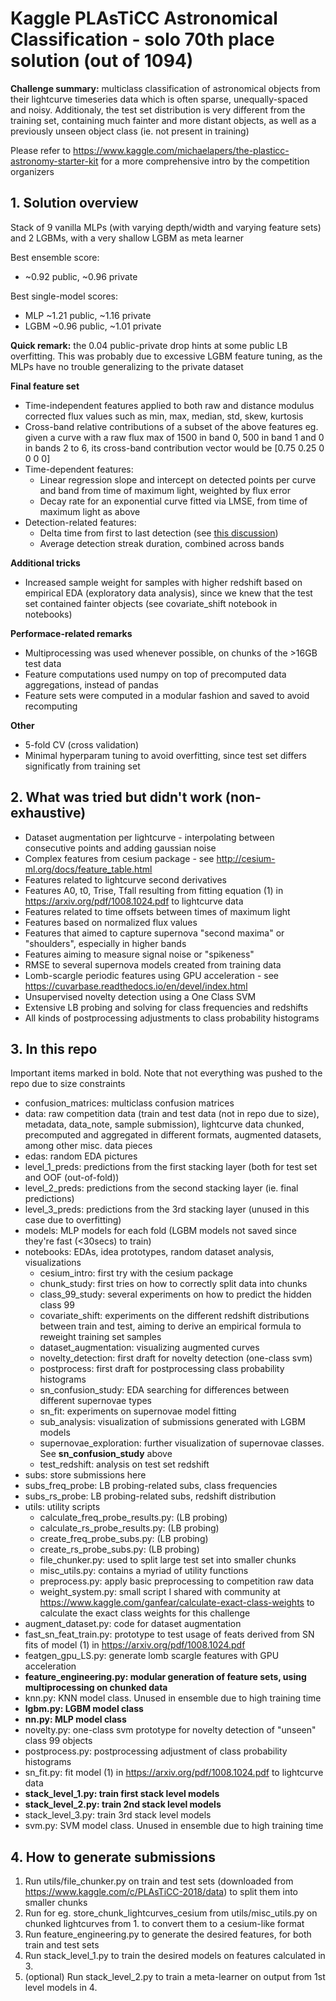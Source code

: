 # Kaggle PLAsTiCC Astronomical Classification - solo 70th place solution (out of 1094)

**Challenge summary:** multiclass classification of astronomical objects from their lightcurve timeseries data which is often sparse, unequally-spaced and noisy. Additionaly, the test set distribution is very different from the training set, containing much fainter and more distant objects, as well as a previously unseen object class (ie. not present in training)

Please refer to https://www.kaggle.com/michaelapers/the-plasticc-astronomy-starter-kit for a more comprehensive intro by the competition organizers

## 1. Solution overview

Stack of 9 vanilla MLPs (with varying depth/width and varying feature sets) and 2 LGBMs, with a very shallow LGBM as meta learner

Best ensemble score:
- ~0.92 public, ~0.96 private

Best single-model scores:
- MLP ~1.21 public, ~1.16 private
- LGBM ~0.96 public, ~1.01 private

**Quick remark:** the 0.04 public-private drop hints at some public LB overfitting. This was probably due to excessive LGBM feature tuning, as the MLPs have no trouble generalizing to the private dataset

**Final feature set**
- Time-independent features applied to both raw and distance modulus corrected flux values such as min, max, median, std, skew, kurtosis
- Cross-band relative contributions of a subset of the above features eg. given a curve with a raw flux max of 1500 in band 0, 500 in band 1 and 0 in bands 2 to 6, its cross-band contribution vector would be [0.75 0.25 0 0 0 0]
- Time-dependent features:
  - Linear regression slope and intercept on detected points per curve and band from time of maximum light, weighted by flux error
  - Decay rate for an exponential curve fitted via LMSE, from time of maximum light as above
- Detection-related features:
  - Delta time from first to last detection (see [this discussion](https://www.kaggle.com/c/PLAsTiCC-2018/discussion/69696#410538))
  - Average detection streak duration, combined across bands
  
**Additional tricks**
- Increased sample weight for samples with higher redshift based on empirical EDA (exploratory data analysis), since we knew that the test set contained fainter objects (see covariate_shift notebook in notebooks)

**Performace-related remarks**
- Multiprocessing was used whenever possible, on chunks of the >16GB test data
- Feature computations used numpy on top of precomputed data aggregations, instead of pandas
- Feature sets were computed in a modular fashion and saved to avoid recomputing

**Other**
- 5-fold CV (cross validation)
- Minimal hyperparam tuning to avoid overfitting, since test set differs significatly from training set

## 2. What was tried but didn't work (non-exhaustive)

- Dataset augmentation per lightcurve - interpolating between consecutive points and adding gaussian noise
- Complex features from cesium package - see http://cesium-ml.org/docs/feature_table.html
- Features related to lightcurve second derivatives
- Features A0, t0, Trise, Tfall resulting from fitting equation (1) in https://arxiv.org/pdf/1008.1024.pdf to lightcurve data
- Features related to time offsets between times of maximum light
- Features based on normalized flux values
- Features that aimed to capture supernova "second maxima" or "shoulders", especially in higher bands
- Features aiming to measure signal noise or "spikeness"
- RMSE to several supernova models created from training data
- Lomb-scargle periodic features using GPU acceleration - see https://cuvarbase.readthedocs.io/en/devel/index.html
- Unsupervised novelty detection using a One Class SVM
- Extensive LB probing and solving for class frequencies and redshifts
- All kinds of postprocessing adjustments to class probability histograms

## 3. In this repo

Important items marked in bold. Note that not everything was pushed to the repo due to size constraints

- confusion_matrices: multiclass confusion matrices
- data: raw competition data (train and test data (not in repo due to size), metadata, data_note, sample submission), lightcurve data chunked, precomputed and aggregated in different formats, augmented datasets, among other misc. data pieces
- edas: random EDA pictures
- level_1_preds: predictions from the first stacking layer (both for test set and OOF (out-of-fold))
- level_2_preds: predictions from the second stacking layer (ie. final predictions)
- level_3_preds: predictions from the 3rd stacking layer (unused in this case due to overfitting)
- models: MLP models for each fold (LGBM models not saved since they're fast (<30secs) to train)
- notebooks: EDAs, idea prototypes, random dataset analysis, visualizations
  - cesium_intro: first try with the cesium package
  - chunk_study: first tries on how to correctly split data into chunks
  - class_99_study: several experiments on how to predict the hidden class 99
  - covariate_shift: experiments on the different redshift distributions between train and test, aiming to derive an empirical formula to reweight training set samples
  - dataset_augmentation: visualizing augmented curves
  - novelty_detection: first draft for novelty detection (one-class svm)
  - postprocess: first draft for postprocessing class probability histograms
  - sn_confusion_study: EDA searching for differences between different supernovae types
  - sn_fit: experiments on supernovae model fitting
  - sub_analysis: visualization of submissions generated with LGBM models
  - supernovae_exploration: further visualization of supernovae classes. See __sn_confusion_study__ above
  - test_redshift: analysis on test set redshift
- subs: store submissions here
- subs_freq_probe: LB probing-related subs, class frequencies
- subs_rs_probe: LB probing-related subs, redshift distribution
- utils: utility scripts
  - calculate_freq_probe_results.py: (LB probing)
  - calculate_rs_probe_results.py: (LB probing)
  - create_freq_probe_subs.py: (LB probing)
  - create_rs_probe_subs.py: (LB probing)
  - file_chunker.py: used to split large test set into smaller chunks
  - misc_utils.py: contains a myriad of utility functions
  - preprocess.py: apply basic preprocessing to competition raw data
  - weight_system.py: small script I shared with community at https://www.kaggle.com/ganfear/calculate-exact-class-weights to calculate the exact class weights for this challenge
- augment_dataset.py: code for dataset augmentation
- fast_sn_feat_train.py: prototype to test usage of feats derived from SN fits of model (1) in https://arxiv.org/pdf/1008.1024.pdf
- featgen_gpu_LS.py: generate lomb scargle features with GPU acceleration
- **feature_engineering.py: modular generation of feature sets, using multiprocessing on chunked data**
- knn.py: KNN model class. Unused in ensemble due to high training time
- **lgbm.py: LGBM model class**
- **nn.py: MLP model class**
- novelty.py: one-class svm prototype for novelty detection of "unseen" class 99 objects
- postprocess.py: postprocessing adjustment of class probability histograms
- sn_fit.py: fit model (1) in https://arxiv.org/pdf/1008.1024.pdf to lightcurve data
- **stack_level_1.py: train first stack level models**
- **stack_level_2.py: train 2nd stack level models**
- stack_level_3.py: train 3rd stack level models
- svm.py: SVM model class. Unused in ensemble due to high training time

## 4. How to generate submissions

1. Run utils/file_chunker.py on train and test sets (downloaded from https://www.kaggle.com/c/PLAsTiCC-2018/data) to split them into smaller chunks
2. Run for eg. store_chunk_lightcurves_cesium from utils/misc_utils.py on chunked lightcurves from 1. to convert them to a cesium-like format
3. Run feature_engineering.py to generate the desired features, for both train and test sets
4. Run stack_level_1.py to train the desired models on features calculated in 3.
5. (optional) Run stack_level_2.py to train a meta-learner on output from 1st level models in 4.
